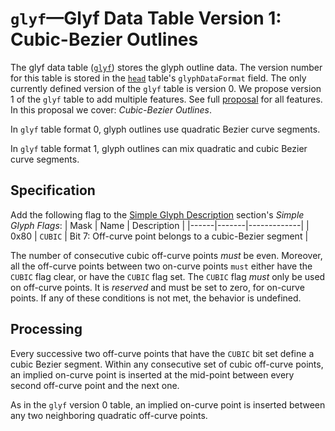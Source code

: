 # `glyf`—Glyf Data Table Version 1: Cubic-Bezier Outlines

The glyf data table ([`glyf`](https://docs.microsoft.com/en-us/typography/opentype/spec/glyf)) stores the glyph outline data.  The version number for this table is stored in the [`head`](https://docs.microsoft.com/en-us/typography/opentype/spec/head) table's `glyphDataFormat` field.  The only currently defined version of the `glyf` table is version 0. We propose version 1 of the `glyf` table to add multiple features. See full [proposal](glyf1.md) for all features. In this proposal we cover: _Cubic-Bezier Outlines_.

In `glyf` table format 0, glyph outlines use quadratic Bezier curve segments.

In `glyf` table format 1, glyph outlines can mix quadratic and cubic Bezier curve segments.

## Specification

Add the following flag to the [Simple Glyph Description](https://learn.microsoft.com/en-us/typography/opentype/spec/glyf#simple-glyph-description) section's _Simple Glyph Flags_:
| Mask | Name  | Description |
|------|-------|-------------|
| 0x80 | `CUBIC` | Bit 7: Off-curve point belongs to a cubic-Bezier segment |

The number of consecutive cubic off-curve points _must_ be even. Moreover, all the off-curve points between two on-curve points `must` either have the `CUBIC` flag clear, or have the `CUBIC` flag set. The `CUBIC` flag _must_ only be used on off-curve points. It is _reserved_ and must be set to zero, for on-curve points. If any of these conditions is not met, the behavior is undefined.

## Processing

Every successive two off-curve points that have the `CUBIC` bit set define a cubic Bezier segment. Within any consecutive set of cubic off-curve points, an implied on-curve point is inserted at the mid-point between every second off-curve point and the next one.

As in the `glyf` version 0 table, an implied on-curve point is inserted between any two neighboring quadratic off-curve points.
